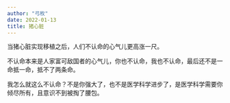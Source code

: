 ```yaml
---
author: "弓枚"
date: 2022-01-13
title: 猪心脏
---
```


当猪心脏实现移植之后，人们不认命的心气儿更高涨一尺。

不认命本来是人家富可敌国者的心气儿，你也不认命，我也不认命，最后还不是一命抵一命，抵不了两条命。

我怎么就这么不认命？不是你强大了，也不是医学科学进步了，是医学科学需要你倾尽所有，且意识不到被掏了腰包。